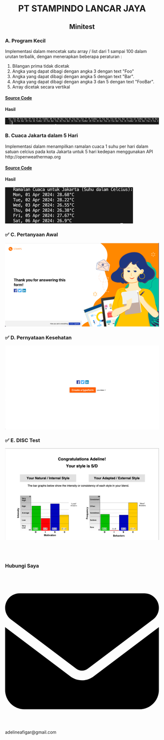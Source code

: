 
<h1 align="center">PT STAMPINDO LANCAR JAYA</h1>
<h2 align="center">Minitest</h2>

<h3>A. Program Kecil</h3>
<p>
Implementasi dalam mencetak satu array / list dari 1 sampai 100 dalam urutan terbalik, dengan menerapkan beberapa peraturan : 
    <ol>
        <li>Bilangan prima tidak dicetak</li>
        <li>Angka yang dapat dibagi dengan angka 3 dengan text "Foo"</li>
        <li>Angka yang dapat dibagi dengan angka 5 dengan text "Bar".</li>
        <li>Angka yang dapat dibagi dengan angka 3 dan 5 dengan text "FooBar".</li>
        <li>Array dicetak secara vertikal</li>
    </ol>
</p>
<h4><a href="https://github.com/adelineafgr/minitest-stamps/blob/main/procil.py" target="_blank">Source Code</a></h4>
<h4>Hasil</h4>
<img src="./assets/procil-output.png">

<h3>B. Cuaca Jakarta dalam 5 Hari</h3>
Implementasi dalam menampilkan ramalan cuaca 1 suhu per hari dalam satuan celcius pada kota Jakarta untuk 5 hari kedepan menggunakan API http://openweathermap.org
<h4><a href="https://github.com/adelineafgr/minitest-stamps/blob/main/cuaca.py" target="_blank">Source Code</a></h4>
<h4>Hasil</h4>
<img src="./assets/cuaca-jkt-output.png">

<h3>✅ C. Pertanyaan Awal</h3>
<img src="./assets/Pertanyaan Awal - PT Stampindo Lancar Jaya.png">
<h3>✅ D. Pernyataan Kesehatan</h3>
<img src="./assets/Pernyataan Kesehatan - PT Stampindo Lancar Jaya.png">
<h3>✅ E. DISC Test</h3>
<a href="https://github.com/adelineafgr/minitest-stamps/blob/main/assets/AdelineAfigar5009474.pdf"><img src="./assets/disc-result.png"></a>

<br></br>
<h3>Hubungi Saya</h3>
<p><svg xmlns="http://www.w3.org/2000/svg" viewBox="0 0 512 512"><!--!Font Awesome Free 6.5.1 by @fontawesome - https://fontawesome.com License - https://fontawesome.com/license/free Copyright 2024 Fonticons, Inc.--><path d="M48 64C21.5 64 0 85.5 0 112c0 15.1 7.1 29.3 19.2 38.4L236.8 313.6c11.4 8.5 27 8.5 38.4 0L492.8 150.4c12.1-9.1 19.2-23.3 19.2-38.4c0-26.5-21.5-48-48-48H48zM0 176V384c0 35.3 28.7 64 64 64H448c35.3 0 64-28.7 64-64V176L294.4 339.2c-22.8 17.1-54 17.1-76.8 0L0 176z"/></svg> adelineafigar@gmail.com